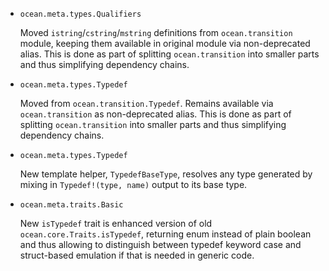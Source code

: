 * `ocean.meta.types.Qualifiers`

  Moved `istring`/`cstring`/`mstring` definitions from `ocean.transition`
  module, keeping them available in original module via non-deprecated alias.
  This is done as part of splitting `ocean.transition` into smaller parts and
  thus simplifying dependency chains.

* `ocean.meta.types.Typedef`

  Moved from `ocean.transition.Typedef`. Remains available via
  `ocean.transition` as non-deprecated alias. This is done as part of splitting
  `ocean.transition` into smaller parts and thus simplifying dependency chains.

* `ocean.meta.types.Typedef`

  New template helper, `TypedefBaseType`, resolves any type generated by mixing
  in `Typedef!(type, name)` output to its base type.

* `ocean.meta.traits.Basic`

  New `isTypedef` trait is enhanced version of old
  `ocean.core.Traits.isTypedef`, returning enum instead of plain boolean and
  thus allowing to distinguish between typedef keyword case and struct-based
  emulation if that is needed in generic code.
